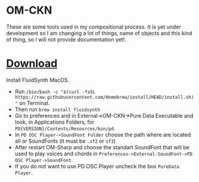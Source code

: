 # OM-CKN

These are some tools used in my compositional process. It is yet under development so I am changing a lot of things, name of objects and this kind of thing, so I will not provide documentation yet!.

# [Download](https://bit.ly/3eqkPBK)


Install FluidSynth MacOS.

* Run `/bin/bash -c "$(curl -fsSL https://raw.githubusercontent.com/Homebrew/install/HEAD/install.sh)"` on Terminal.
* Then run `brew install fluidsynth`
* Go to preferences and in External->OM-CKN->Pure Data Executable and look, in Applications Folders, for `PD{VERSION}/Contents/Resources/bin/pd`.
* In `PD OSC Player->SoundFont Folder` choose the path where are located all or SoundFonts (it must be `.sf2` or `sf3`)
* After restart OM-Sharp and choose the standart SoundFont that will be used to play voices and chords in `Preferences->External-SoundFont->PD OSC Player->SoundFont`.
* If you do not want to use PD OSC Player uncheck the box `PureData Player`.
